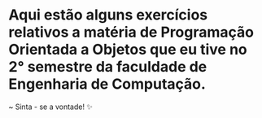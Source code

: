 # Aqui estão alguns exercícios relativos a matéria de Programação Orientada a Objetos que eu tive no 2° semestre da faculdade de Engenharia de Computação.
~ Sinta - se a vontade! ✨
